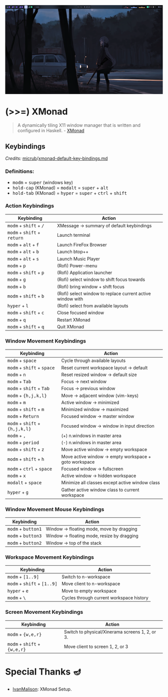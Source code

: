 <img alt="XMonad Desktop" src="../../.github/assets/themes/tokyonight/xmonad.png" align="center">

# (>>=) XMonad

> A dynamically tiling X11 window manager that is written and configured in
> Haskell. - [XMonad](https://xmonad.org)

## Keybindings

_Credits:_
[micrub](https://gist.github.com)/[xmonad-default-key-bindings.md](https://gist.github.com/micrub/aeebe7eb4d2df9e5e203e76a0fd89542)

### Definitions:

- <kbd>modm</kbd> = <kbd>super</kbd> (windows key)
- <kbd>hold-cap</kbd> (KMonad) = <kbd>modalt</kbd> = <kbd>super</kbd> +
  <kbd>alt</kbd>
- <kbd>hold-tab</kbd> (KMonad) = <kbd>hyper</kbd> = <kbd>super</kbd> +
  <kbd>ctrl</kbd> + <kbd>shift</kbd>

### Action Keybindings

| Keybinding                                             | Action                                                      |
| ------------------------------------------------------ | ----------------------------------------------------------- |
| <kbd>modm</kbd> + <kbd>shift</kbd> + <kbd>/</kbd>      | XMessage -> summary of default keybindings                  |
| <kbd>modm</kbd> + <kbd>shift</kbd> + <kbd>return</kbd> | Launch terminal                                             |
| <kbd>modm</kbd> + <kbd>alt</kbd> + <kbd>f</kbd>        | Launch FireFox Browser                                      |
| <kbd>modm</kbd> + <kbd>alt</kbd> + <kbd>b</kbd>        | Launch btop++                                               |
| <kbd>modm</kbd> + <kbd>alt</kbd> + <kbd>s</kbd>        | Launch Music Player                                         |
| <kbd>modm</kbd> + <kbd>p</kbd>                         | (Rofi) Power-menu                                           |
| <kbd>modm</kbd> + <kbd>shift</kbd> + <kbd>p</kbd>      | (Rofi) Application launcher                                 |
| <kbd>modm</kbd> + <kbd>g</kbd>                         | (Rofi) select window to shift focus towards                 |
| <kbd>modm</kbd> + <kbd>b</kbd>                         | (Rofi) bring window + shift focus                           |
| <kbd>modm</kbd> + <kbd>shift</kbd> + <kbd>b</kbd>      | (Rofi) select window to replace current active window with  |
| <kbd>hyper</kbd> + <kbd>l</kbd>                        | (Rofi) select from available layouts                        |
| <kbd>modm</kbd> + <kbd>shift</kbd> + <kbd>c</kbd>      | Close focused window                                        |
| <kbd>modm</kbd> + <kbd>q</kbd>                         | Restart XMonad                                              |
| <kbd>modm</kbd> + <kbd>shift</kbd> + <kbd>q</kbd>      | Quit XMonad                                                 |

### Window Movement Keybindings

| Keybinding                                                | Action                                                  |
| --------------------------------------------------------- | ------------------------------------------------------- |
| <kbd>modm</kbd> + <kbd>space</kbd>                        | Cycle through available layouts                         |
| <kbd>modm</kbd> + <kbd>shift</kbd> + <kbd>space</kbd>     | Reset current workspace layout -> default               |
| <kbd>modm</kbd> + <kbd>n</kbd>                            | Reset resized window -> default size                    |
| <kbd>modm</kbd> + <kbd>Tab</kbd>                          | Focus -> next window                                    |
| <kbd>modm</kbd> + <kbd>shift</kbd> + <kbd>Tab</kbd>       | Focus -> previous window                                |
| <kbd>modm</kbd> + <kbd>{h,j,k,l}</kbd>                    | Move -> adjacent window (vim-keys)                      |
| <kbd>modm</kbd> + <kbd>m</kbd>                            | Active window -> minimized                              |
| <kbd>modm</kbd> + <kbd>shift</kbd> + <kbd>m</kbd>         | Minimized window -> maximized                           |
| <kbd>modm</kbd> + <kbd>Return</kbd>                       | Focused window -> master window                         |
| <kbd>modm</kbd> + <kbd>shift</kbd> + <kbd>{h,j,k,l}</kbd> | Focused window -> window in input direction             |
| <kbd>modm</kbd> + <kbd>,</kbd>                            | (+) n.windows in master area                            |
| <kbd>modm</kbd> + <kbd>period</kbd>                       | (-) n.windows in master area                            |
| <kbd>modm</kbd> + <kbd>shift</kbd> + <kbd>z</kbd>         | Move active window -> empty workspace                   |
| <kbd>modm</kbd> + <kbd>shift</kbd> + <kbd>h</kbd>         | Move active window -> empty workspace + goto workspace  |
| <kbd>modm</kbd> + <kbd>ctrl</kbd> + <kbd>space</kbd>      | Focused window -> fullscreen                            |
| <kbd>modm</kbd> + <kbd>x</kbd>                            | Active window -> hidden workspace                       |
| <kbd>modalt</kbd> + <kbd>space</kbd>                      | Minimize all classes except active window class         |
| <kbd>hyper</kbd> + <kbd>g</kbd>                           | Gather active window class to current workspace         |

### Window Movement Mouse Keybindings

| Keybinding                           | Action                                       |
| ------------------------------------ | -------------------------------------------- |
| <kbd>modm</kbd> + <kbd>button1</kbd> | Window -> floating mode, move by dragging    |
| <kbd>modm</kbd> + <kbd>button3</kbd> | Window -> floating mode, resize by dragging  |
| <kbd>modm</kbd> + <kbd>button2</kbd> | Window -> top of the stack                   |

### Workspace Movement Keybindings

| Keybinding                                             | Action                                    |
| ------------------------------------------------------ | ----------------------------------------- |
| <kbd>modm</kbd> + <kbd>[1..9]</kbd>                    | Switch to n-workspace                     |
| <kbd>modm</kbd> + <kbd>shift</kbd> + <kbd>[1..9]</kbd> | Move client to n-workspace                |
| <kbd>hyper</kbd> + <kbd>e                              | Move to empty workspace                   |
| <kbd>modm</kbd> + <kbd>\\</kbd>                        | Cycles through current workspace history  |

### Screen Movement Keybindings

| Keybinding                                              | Action                                          |
| ------------------------------------------------------- | ----------------------------------------------- |
| <kbd>modm</kbd> + <kbd>{w,e,r}</kbd>                    | Switch to physical/Xinerama screens 1, 2, or 3. |
| <kbd>modm</kbd> + <kbd>shift</kbd> + <kbd>{w,e,r}</kbd> | Move client to screen 1, 2, or 3                |

# Special Thanks 🪔

- [IvanMalison](https://github.com/IvanMalison): XMonad Setup.
